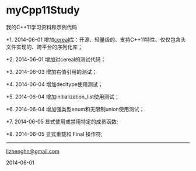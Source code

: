 myCpp11Study
============

我的C++11学习资料和示例代码

*1. 2014-06-01 增加[cereal](http://uscilab.github.io/cereal/index.html)库：开源、轻量级的、支持C++11特性、仅仅包含头文件实现的、跨平台的序列化库；

*2. 2014-06-01 增加对cereal的测试代码；

*3. 2014-06-03 增加右值引用的测试；

*4. 2014-06-04 增加decltype使用测试；

*5. 2014-06-04 增加initialization_list使用测试；

*6. 2014-06-04 增加强类型enum和无限制union使用测试；

*7. 2014-06-05 显式使用或禁用特定的成员函数;

*8. 2014-06-05 显式重载和 Final 操作符;

****
lizhenghn@gmail.com

2014-06-01